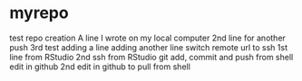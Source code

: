 # myrepo
test repo creation
A line I wrote on my local computer
2nd line for another push
3rd test
adding a line
adding another line
switch remote url to ssh
1st line from RStudio
2nd ssh from RStudio
git add, commit and push from shell
edit in github
2nd edit in github to pull from shell

